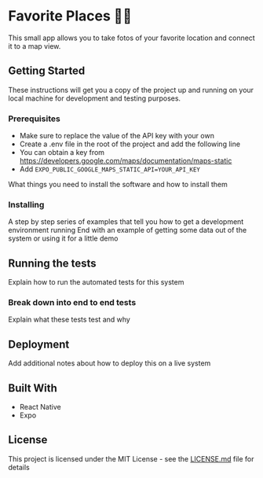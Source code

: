 # Favorite Places 📸📍

This small app allows you to take fotos of your favorite location and connect it to a map view.

## Getting Started

These instructions will get you a copy of the project up and running on your local machine for development and testing purposes.

### Prerequisites

- Make sure to replace the value of the API key with your own
- Create a .env file in the root of the project and add the following line
- You can obtain a key from https://developers.google.com/maps/documentation/maps-static
- Add  ```EXPO_PUBLIC_GOOGLE_MAPS_STATIC_API=YOUR_API_KEY```

What things you need to install the software and how to install them

### Installing

A step by step series of examples that tell you how to get a development environment running
End with an example of getting some data out of the system or using it for a little demo

## Running the tests

Explain how to run the automated tests for this system

### Break down into end to end tests
Explain what these tests test and why


## Deployment

Add additional notes about how to deploy this on a live system

## Built With

* React Native
* Expo

## License
This project is licensed under the MIT License - see the [LICENSE.md](LICENSE.md) file for details

